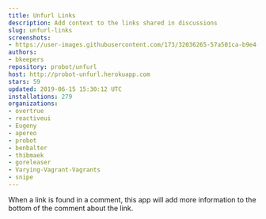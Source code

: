 ```yaml
---
title: Unfurl Links
description: Add context to the links shared in discussions
slug: unfurl-links
screenshots:
- https://user-images.githubusercontent.com/173/32036265-57a501ca-b9e4-11e7-9db3-52374fb7290c.png
authors:
- bkeepers
repository: probot/unfurl
host: http://probot-unfurl.herokuapp.com
stars: 59
updated: 2019-06-15 15:30:12 UTC
installations: 279
organizations:
- overtrue
- reactiveui
- Eugeny
- apereo
- probot
- benbalter
- thibmaek
- goreleaser
- Varying-Vagrant-Vagrants
- snipe
---
```


When a link is found in a comment, this app will add more information to the bottom of the comment about the link.
